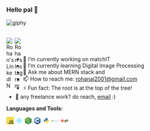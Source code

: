 ### Hello pal 👋

![giphy](https://user-images.githubusercontent.com/91260159/165366092-b4c57ed8-7ebb-49f9-b7bd-06239a0f45e4.gif)
<br/>
<br/>

<a href="https://www.linkedin.com/in/rohan-a-j-047a2319b/">
  <img align="left" alt="Rohan's LinkedIN" width="22px" src="https://raw.githubusercontent.com/peterthehan/peterthehan/master/assets/linkedin.svg" />
</a>
<a href="https://www.instagram.com/aj_prototype/">
  <img align="left" alt="Rohan's Instagram" width="22px" src="https://raw.githubusercontent.com/hussainweb/hussainweb/main/icons/instagram.png" />
</a>

<br />
<br/>

  
- 🔭 I’m currently working on matchIT 
- 🌱 I’m currently learning Digital Image Processing
- 💬 Ask me about MERN stack and 
- 📫 How to reach me: rohanaj2001@gmail.com
- ⚡ Fun fact: The root is at the top of the tree!
- 💼 any freelance work? do reach, [email](mailto:rohanaj2001@gmail.com) :)

**Languages and Tools:**  

<code><img height="20" src="https://raw.githubusercontent.com/github/explore/80688e429a7d4ef2fca1e82350fe8e3517d3494d/topics/javascript/javascript.png"></code>
<code><img height="20" src="https://raw.githubusercontent.com/github/explore/80688e429a7d4ef2fca1e82350fe8e3517d3494d/topics/react/react.png"></code>
<code><img height="20" src="https://raw.githubusercontent.com/github/explore/80688e429a7d4ef2fca1e82350fe8e3517d3494d/topics/nodejs/nodejs.png"></code>
<code><img height="20" src="https://raw.githubusercontent.com/github/explore/80688e429a7d4ef2fca1e82350fe8e3517d3494d/topics/cpp/cpp.png"></code>
<code><img height="20" src="https://raw.githubusercontent.com/github/explore/80688e429a7d4ef2fca1e82350fe8e3517d3494d/topics/python/python.png"></code>
<code><img height="20" src="https://raw.githubusercontent.com/github/explore/80688e429a7d4ef2fca1e82350fe8e3517d3494d/topics/mongodb/mongodb.png"></code>
<code><img height="20" src="https://raw.githubusercontent.com/github/explore/80688e429a7d4ef2fca1e82350fe8e3517d3494d/topics/git/git.png"></code>

<!-- 📈 my github stats

<p align="center"> <img src="https://github-readme-stats.vercel.app/api?username=rohanaj2001&show_icons=true&theme=gotham" alt="rohanaj2001" /> -->

